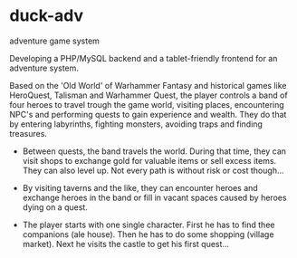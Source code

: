 # duck-adv
adventure game system

Developing a PHP/MySQL backend and a tablet-friendly frontend for an adventure system. 

Based on the 'Old World' of Warhammer Fantasy and historical games like HeroQuest, Talisman and Warhammer Quest, the player controls a band of four heroes to travel trough the game world, visiting places, encountering NPC's and performing quests to gain experience  and wealth. They do that by entering labyrinths, fighting monsters, avoiding traps and finding treasures. 

- Between quests, the band travels the world. During that time, they can visit shops to exchange gold for valuable items or sell excess items. They can also level up. Not every path is without risk or cost though... 

- By visiting taverns and the like, they can encounter heroes and exchange heroes in the band or fill in vacant spaces caused by heroes  dying on a quest. 

- The player starts with one single character. First he has to find thee companions (ale house). Then he has to do some shopping (village market). Next he visits the castle to get his first quest...

